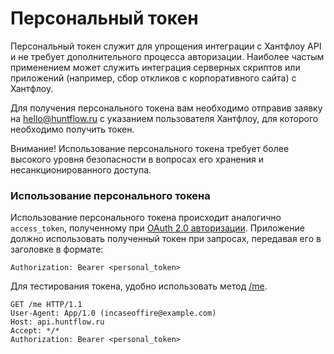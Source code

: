 # Персональный токен

Персональный токен служит для упрощения интеграции с Хантфлоу API и не требует дополнительного процесса авторизации. Наиболее частым применением может служить интеграция серверных скриптов или приложений (например, сбор откликов с корпоративного сайта) с Хантфлоу.

Для получения персонального токена вам необходимо отправив заявку на [hello@huntflow.ru](mailto:hello@huntflow.ru) с указанием пользователя Хантфлоу, для которого необходимо получить токен.

Внимание! Использование персонального токена требует более высокого уровня безопасности в вопросах его хранения и несанкционированного доступа.

### Использование персонального токена

Использование персонального токена происходит аналогично `access_token`, полученному при [OAuth 2.0 авторизации](authorization.md). 
Приложение должно использовать полученный токен при запросах, 
передавая его в заголовке в формате:

```Authorization: Bearer <personal_token>```

Для тестирования токена, удобно использовать метод [/me](user.md#me).

```http
GET /me HTTP/1.1
User-Agent: App/1.0 (incaseoffire@example.com)
Host: api.huntflow.ru
Accept: */*
Authorization: Bearer <personal_token>
```
